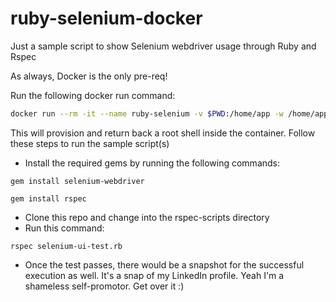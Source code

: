 # ruby-selenium-docker

Just a sample script to show Selenium webdriver usage through Ruby and Rspec

As always, Docker is the only pre-req!

Run the following docker run command:

```Bash
docker run --rm -it --name ruby-selenium -v $PWD:/home/app -w /home/app nbulai/ruby-chromedriver /bin/bash
```

This will provision and return back a root shell inside the container. Follow these steps to run the sample script(s)

- Install the required gems by running the following commands:
```
gem install selenium-webdriver
```
```
gem install rspec
```
- Clone this repo and change into the rspec-scripts directory
- Run this command:
```
rspec selenium-ui-test.rb
```
- Once the test passes, there would be a snapshot for the successful execution as well. It's a snap of my LinkedIn profile. Yeah I'm a shameless self-promotor. Get over it :)